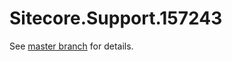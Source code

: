 # Sitecore.Support.157243

See [master branch](https://github.com/sitecoresupport/Sitecore.Support.157243) for details.